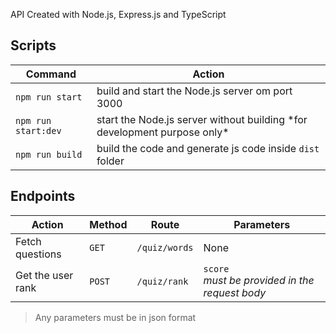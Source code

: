 API Created with Node.js, Express.js and TypeScript
## Scripts
| Command  | Action |
| ------------- | ------------- |
| `npm run start`  | build and start the Node.js server om port 3000 |
| `npm run start:dev`  | start the Node.js server without building \*for development purpose only\*|
| `npm run build`  | build the code and generate js code inside `dist` folder|

## Endpoints
| Action  | Method | Route | Parameters |
| ------------- | ------------- | ------------- | ------------- |
| Fetch questions  |`GET` | `/quiz/words` | None |
| Get the user rank  | `POST` | `/quiz/rank` | `score` <br> *must be provided in the request body*  |
> Any parameters must be in json format